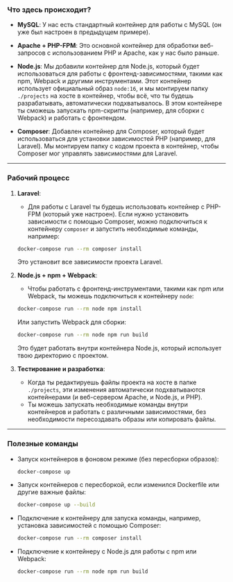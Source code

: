###  **Что здесь происходит?**

- **MySQL**: У нас есть стандартный контейнер для работы с MySQL (он уже был настроен в предыдущем примере).
  
- **Apache + PHP-FPM**: Это основной контейнер для обработки веб-запросов с использованием PHP и Apache, как у нас было раньше.

- **Node.js**: Мы добавили контейнер для Node.js, который будет использоваться для работы с фронтенд-зависимостями, такими как npm, Webpack и другими инструментами. Этот контейнер использует официальный образ `node:16`, и мы монтируем папку `./projects` на хосте в контейнер, чтобы всё, что ты будешь разрабатывать, автоматически подхватывалось. В этом контейнере ты сможешь запускать npm-скрипты (например, для сборки с Webpack) и работать с фронтендом.

- **Composer**: Добавлен контейнер для Composer, который будет использоваться для установки зависимостей PHP (например, для Laravel). Мы монтируем папку с кодом проекта в контейнер, чтобы Composer мог управлять зависимостями для Laravel.

---

### **Рабочий процесс**

1. **Laravel**:
   - Для работы с Laravel ты будешь использовать контейнер с PHP-FPM (который уже настроен). Если нужно установить зависимости с помощью Composer, можно подключиться к контейнеру `composer` и запустить необходимые команды, например:
   
   ```bash
   docker-compose run --rm composer install
   ```
   
   Это установит все зависимости проекта Laravel.
   
2. **Node.js + npm + Webpack**:
   - Чтобы работать с фронтенд-инструментами, такими как npm или Webpack, ты можешь подключиться к контейнеру `node`:
   
   ```bash
   docker-compose run --rm node npm install
   ```
   
   Или запустить Webpack для сборки:
   
   ```bash
   docker-compose run --rm node npm run build
   ```
   
   Это будет работать внутри контейнера Node.js, который использует твою директорию с проектом.

3. **Тестирование и разработка**:
   - Когда ты редактируешь файлы проекта на хосте в папке `./projects`, эти изменения автоматически подхватываются контейнерами (и веб-сервером Apache, и Node.js, и PHP).
   - Ты можешь запускать необходимые команды внутри контейнеров и работать с различными зависимостями, без необходимости пересоздавать образы или копировать файлы.

---

###  **Полезные команды**

- Запуск контейнеров в фоновом режиме (без пересборки образов):
  
  ```bash
  docker-compose up
  ```

- Запуск контейнеров с пересборкой, если изменился Dockerfile или другие важные файлы:

  ```bash
  docker-compose up --build
  ```

- Подключение к контейнеру для запуска команды, например, установка зависимостей с помощью Composer:
  
  ```bash
  docker-compose run --rm composer install
  ```

- Подключение к контейнеру с Node.js для работы с npm или Webpack:

  ```bash
  docker-compose run --rm node npm run build
  ```